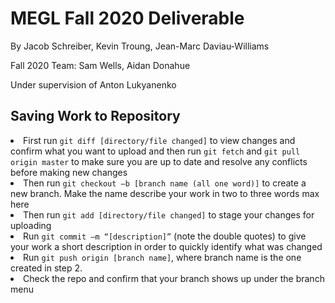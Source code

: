 <h1>MEGL Fall 2020 Deliverable</h1>

<p>By Jacob Schreiber, Kevin Troung, Jean-Marc Daviau-Williams</p>
<p>Fall 2020 Team: Sam Wells, Aidan Donahue</p>
<p>Under supervision of Anton Lukyanenko</p>

<h2>Saving Work to Repository</h2>
<li>First run <code>git diff [directory/file changed]</code> to view changes and confirm what you want to upload and then run <code>git fetch</code> and <code>git pull origin master</code> to make sure you are up to date and resolve any conflicts before making new changes</li>

<li>Then run <code>git checkout –b [branch name (all one word)]</code> to create a new branch. Make the name describe your work in two to three words max here</li>

<li>Then run <code>git add [directory/file changed]</code> to stage your changes for uploading</li>

<li>Run <code>git commit –m “[description]”</code> (note the double quotes) to give your work a short description in order to quickly identify what was changed</li>

<li>Run <code>git push origin [branch name]</code>, where branch name is the one created in step 2.</li>

<li>Check the repo and confirm that your branch shows up under the branch menu</li>
